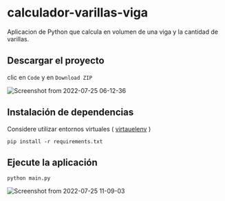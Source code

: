 # calculador-varillas-viga
Aplicacion de Python que calcula en volumen de una viga y la cantidad de varillas.

## Descargar el proyecto

clic en `Code` y en `Download ZIP`

![Screenshot from 2022-07-25 06-12-36](https://user-images.githubusercontent.com/11874274/180764641-b95472e5-ba14-485e-8e40-fad21f8e1410.png)

## Instalación de dependencias
 
Considere utilizar entornos virtuales ( [virtauelenv](https://virtualenv.pypa.io/en/latest/installation.html) )

```
pip install -r requirements.txt
```

## Ejecute la aplicación

```
python main.py
```

![Screenshot from 2022-07-25 11-09-03](https://user-images.githubusercontent.com/11874274/180824740-11b8981b-318f-4e56-beea-199ffe2df36a.png)
